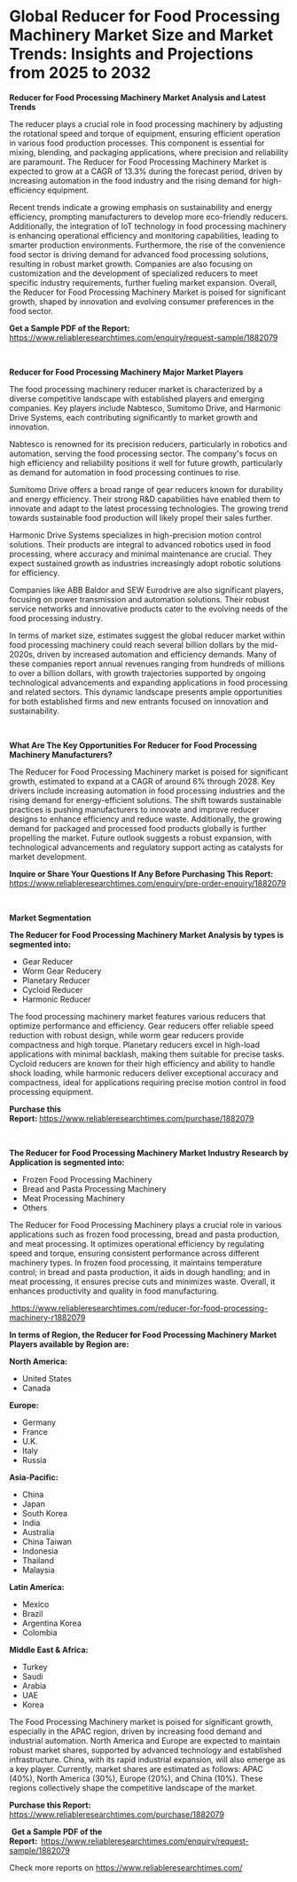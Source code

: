 <p><h1>Global Reducer for Food Processing Machinery Market Size and Market Trends: Insights and Projections from 2025 to 2032</h1></p><p><strong>Reducer for Food Processing Machinery Market Analysis and Latest Trends</strong></p>
<p><p>The reducer plays a crucial role in food processing machinery by adjusting the rotational speed and torque of equipment, ensuring efficient operation in various food production processes. This component is essential for mixing, blending, and packaging applications, where precision and reliability are paramount. The Reducer for Food Processing Machinery Market is expected to grow at a CAGR of 13.3% during the forecast period, driven by increasing automation in the food industry and the rising demand for high-efficiency equipment.</p><p>Recent trends indicate a growing emphasis on sustainability and energy efficiency, prompting manufacturers to develop more eco-friendly reducers. Additionally, the integration of IoT technology in food processing machinery is enhancing operational efficiency and monitoring capabilities, leading to smarter production environments. Furthermore, the rise of the convenience food sector is driving demand for advanced food processing solutions, resulting in robust market growth. Companies are also focusing on customization and the development of specialized reducers to meet specific industry requirements, further fueling market expansion. Overall, the Reducer for Food Processing Machinery Market is poised for significant growth, shaped by innovation and evolving consumer preferences in the food sector.</p></p>
<p><strong>Get a Sample PDF of the Report:&nbsp;</strong> <a href="https://www.reliableresearchtimes.com/enquiry/request-sample/1882079?utm_campaign=2275&utm_medium=2&utm_source=Github&utm_content=ia&utm_term=01032025&utm_id=reducer-for-food-processing-machinery">https://www.reliableresearchtimes.com/enquiry/request-sample/1882079</a></p>
<p>&nbsp;</p>
<p><strong>Reducer for Food Processing Machinery Major Market Players</strong></p>
<p><p>The food processing machinery reducer market is characterized by a diverse competitive landscape with established players and emerging companies. Key players include Nabtesco, Sumitomo Drive, and Harmonic Drive Systems, each contributing significantly to market growth and innovation.</p><p>Nabtesco is renowned for its precision reducers, particularly in robotics and automation, serving the food processing sector. The company's focus on high efficiency and reliability positions it well for future growth, particularly as demand for automation in food processing continues to rise.</p><p>Sumitomo Drive offers a broad range of gear reducers known for durability and energy efficiency. Their strong R&D capabilities have enabled them to innovate and adapt to the latest processing technologies. The growing trend towards sustainable food production will likely propel their sales further.</p><p>Harmonic Drive Systems specializes in high-precision motion control solutions. Their products are integral to advanced robotics used in food processing, where accuracy and minimal maintenance are crucial. They expect sustained growth as industries increasingly adopt robotic solutions for efficiency.</p><p>Companies like ABB Baldor and SEW Eurodrive are also significant players, focusing on power transmission and automation solutions. Their robust service networks and innovative products cater to the evolving needs of the food processing industry.</p><p>In terms of market size, estimates suggest the global reducer market within food processing machinery could reach several billion dollars by the mid-2020s, driven by increased automation and efficiency demands. Many of these companies report annual revenues ranging from hundreds of millions to over a billion dollars, with growth trajectories supported by ongoing technological advancements and expanding applications in food processing and related sectors. This dynamic landscape presents ample opportunities for both established firms and new entrants focused on innovation and sustainability.</p></p>
<p>&nbsp;</p>
<p><strong>What Are The Key Opportunities For Reducer for Food Processing Machinery Manufacturers?</strong></p>
<p><p>The Reducer for Food Processing Machinery market is poised for significant growth, estimated to expand at a CAGR of around 6% through 2028. Key drivers include increasing automation in food processing industries and the rising demand for energy-efficient solutions. The shift towards sustainable practices is pushing manufacturers to innovate and improve reducer designs to enhance efficiency and reduce waste. Additionally, the growing demand for packaged and processed food products globally is further propelling the market. Future outlook suggests a robust expansion, with technological advancements and regulatory support acting as catalysts for market development.</p></p>
<p><strong>Inquire or Share Your Questions If Any Before Purchasing This Report:</strong> <a href="https://www.reliableresearchtimes.com/enquiry/pre-order-enquiry/1882079?utm_campaign=2275&utm_medium=2&utm_source=Github&utm_content=ia&utm_term=01032025&utm_id=reducer-for-food-processing-machinery">https://www.reliableresearchtimes.com/enquiry/pre-order-enquiry/1882079</a></p>
<p>&nbsp;</p>
<p><strong>Market Segmentation</strong></p>
<p><strong>The Reducer for Food Processing Machinery Market Analysis by types is segmented into:</strong></p>
<p><ul><li>Gear Reducer</li><li>Worm Gear Reducery</li><li>Planetary Reducer</li><li>Cycloid Reducer</li><li>Harmonic Reducer</li></ul></p>
<p><p>The food processing machinery market features various reducers that optimize performance and efficiency. Gear reducers offer reliable speed reduction with robust design, while worm gear reducers provide compactness and high torque. Planetary reducers excel in high-load applications with minimal backlash, making them suitable for precise tasks. Cycloid reducers are known for their high efficiency and ability to handle shock loading, while harmonic reducers deliver exceptional accuracy and compactness, ideal for applications requiring precise motion control in food processing equipment.</p></p>
<p><strong>Purchase this Report:&nbsp;</strong><a href="https://www.reliableresearchtimes.com/purchase/1882079?utm_campaign=2275&utm_medium=2&utm_source=Github&utm_content=ia&utm_term=01032025&utm_id=reducer-for-food-processing-machinery">https://www.reliableresearchtimes.com/purchase/1882079</a></p>
<p>&nbsp;</p>
<p><strong>The Reducer for Food Processing Machinery Market Industry Research by Application is segmented into:</strong></p>
<p><ul><li>Frozen Food Processing Machinery</li><li>Bread and Pasta Processing Machinery</li><li>Meat Processing Machinery</li><li>Others</li></ul></p>
<p><p>The Reducer for Food Processing Machinery plays a crucial role in various applications such as frozen food processing, bread and pasta production, and meat processing. It optimizes operational efficiency by regulating speed and torque, ensuring consistent performance across different machinery types. In frozen food processing, it maintains temperature control; in bread and pasta production, it aids in dough handling; and in meat processing, it ensures precise cuts and minimizes waste. Overall, it enhances productivity and quality in food manufacturing.</p></p>
<p><a href="https://www.reliableresearchtimes.com/reducer-for-food-processing-machinery-r1882079?utm_campaign=2275&utm_medium=2&utm_source=Github&utm_content=ia&utm_term=01032025&utm_id=reducer-for-food-processing-machinery">&nbsp;https://www.reliableresearchtimes.com/reducer-for-food-processing-machinery-r1882079</a></p>
<p><strong>In terms of Region, the Reducer for Food Processing Machinery Market Players available by Region are:</strong></p>
<p>
    <p> <strong> North America: </strong>
        <ul>
            <li>United States</li>
            <li>Canada</li>
        </ul>
        </p> 
    <p> <strong> Europe: </strong>
        <ul>
            <li>Germany</li>
            <li>France</li>
            <li>U.K.</li>
            <li>Italy</li>
            <li>Russia</li>
        </ul>
        </p> 
    <p> <strong> Asia-Pacific: </strong>
        <ul>
            <li>China</li>
            <li>Japan</li>
            <li>South Korea</li>
            <li>India</li>
            <li>Australia</li>
            <li>China Taiwan</li>
            <li>Indonesia</li>
            <li>Thailand</li>
            <li>Malaysia</li>
        </ul>
        </p> 
    <p> <strong> Latin America: </strong>
        <ul>
            <li>Mexico</li>
            <li>Brazil</li>
            <li>Argentina Korea</li>
            <li>Colombia</li>
        </ul>
        </p> 
    <p> <strong> Middle East & Africa: </strong>
        <ul>
            <li>Turkey</li>
            <li>Saudi</li>
            <li>Arabia</li>
            <li>UAE</li>
            <li>Korea</li>
        </ul>
    </p>
    </p>
<p><p>The Food Processing Machinery market is poised for significant growth, especially in the APAC region, driven by increasing food demand and industrial automation. North America and Europe are expected to maintain robust market shares, supported by advanced technology and established infrastructure. China, with its rapid industrial expansion, will also emerge as a key player. Currently, market shares are estimated as follows: APAC (40%), North America (30%), Europe (20%), and China (10%). These regions collectively shape the competitive landscape of the market.</p></p>
<p><strong>Purchase this Report: </strong><a href="https://www.reliableresearchtimes.com/purchase/1882079?utm_campaign=2275&utm_medium=2&utm_source=Github&utm_content=ia&utm_term=01032025&utm_id=reducer-for-food-processing-machinery">https://www.reliableresearchtimes.com/purchase/1882079</a></p>
<p>&nbsp;<strong>Get a Sample PDF of the Report:&nbsp;&nbsp;</strong><a href="https://www.reliableresearchtimes.com/enquiry/request-sample/1882079?utm_campaign=2275&utm_medium=2&utm_source=Github&utm_content=ia&utm_term=01032025&utm_id=reducer-for-food-processing-machinery">https://www.reliableresearchtimes.com/enquiry/request-sample/1882079</a></p>
<p><strong></strong></p>
<p>Check more reports on <a href="https://www.reliableresearchtimes.com/?utm_campaign=2275&utm_medium=2&utm_source=Github&utm_content=ia&utm_term=01032025&utm_id=reducer-for-food-processing-machinery">https://www.reliableresearchtimes.com/</a></p>